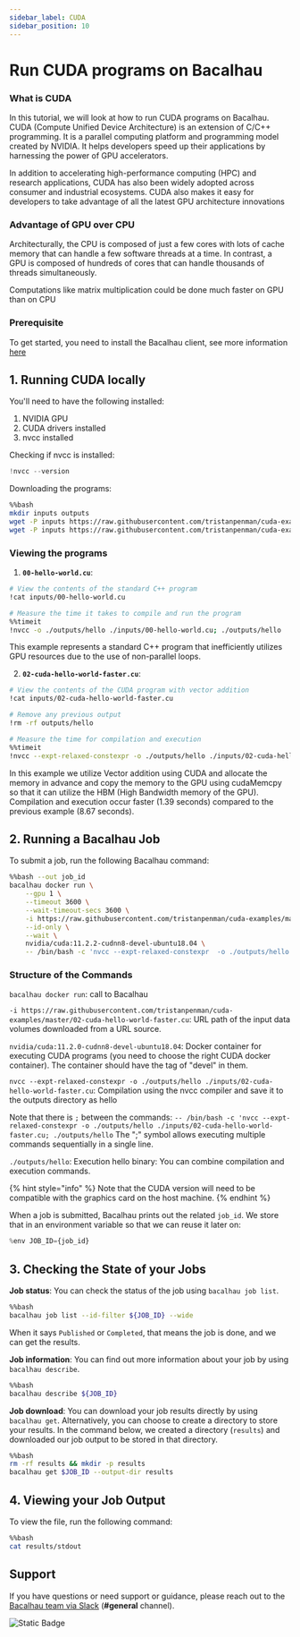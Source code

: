 ```yaml
---
sidebar_label: CUDA
sidebar_position: 10
---
```


# Run CUDA programs on Bacalhau

### What is CUDA

In this tutorial, we will look at how to run CUDA programs on Bacalhau. CUDA (Compute Unified Device Architecture) is an extension of C/C++ programming. It is a parallel computing platform and programming model created by NVIDIA. It helps developers speed up their applications by harnessing the power of GPU accelerators.

In addition to accelerating high-performance computing (HPC) and research applications, CUDA has also been widely adopted across consumer and industrial ecosystems. CUDA also makes it easy for developers to take advantage of all the latest GPU architecture innovations

### Advantage of GPU over CPU

Architecturally, the CPU is composed of just a few cores with lots of cache memory that can handle a few software threads at a time. In contrast, a GPU is composed of hundreds of cores that can handle thousands of threads simultaneously.

Computations like matrix multiplication could be done much faster on GPU than on CPU

### Prerequisite

To get started, you need to install the Bacalhau client, see more information [here](../../getting-started/installation.md)

## 1. Running CUDA locally

You'll need to have the following installed:

1. NVIDIA GPU
2. CUDA drivers installed
3. nvcc installed

Checking if nvcc is installed:

```python
!nvcc --version
```

Downloading the programs:

```bash
%%bash
mkdir inputs outputs
wget -P inputs https://raw.githubusercontent.com/tristanpenman/cuda-examples/master/00-hello-world.cu
wget -P inputs https://raw.githubusercontent.com/tristanpenman/cuda-examples/master/02-cuda-hello-world-faster.cu
```

### Viewing the programs

1. **`00-hello-world.cu`**:

```bash
# View the contents of the standard C++ program
!cat inputs/00-hello-world.cu

# Measure the time it takes to compile and run the program
%%timeit
!nvcc -o ./outputs/hello ./inputs/00-hello-world.cu; ./outputs/hello
```

This example represents a standard C++ program that inefficiently utilizes GPU resources due to the use of non-parallel loops.

2. **`02-cuda-hello-world-faster.cu`**:

```bash
# View the contents of the CUDA program with vector addition
!cat inputs/02-cuda-hello-world-faster.cu

# Remove any previous output
!rm -rf outputs/hello

# Measure the time for compilation and execution
%%timeit
!nvcc --expt-relaxed-constexpr -o ./outputs/hello ./inputs/02-cuda-hello-world-faster.cu; ./outputs/hello
```

In this example we utilize Vector addition using CUDA and allocate the memory in advance and copy the memory to the GPU using cudaMemcpy so that it can utilize the HBM (High Bandwidth memory of the GPU). Compilation and execution occur faster (1.39 seconds) compared to the previous example (8.67 seconds).

## 2. Running a Bacalhau Job

To submit a job, run the following Bacalhau command:

```bash
%%bash --out job_id
bacalhau docker run \
    --gpu 1 \
    --timeout 3600 \
    --wait-timeout-secs 3600 \
    -i https://raw.githubusercontent.com/tristanpenman/cuda-examples/master/02-cuda-hello-world-faster.cu \
    --id-only \
    --wait \
    nvidia/cuda:11.2.2-cudnn8-devel-ubuntu18.04 \
    -- /bin/bash -c 'nvcc --expt-relaxed-constexpr  -o ./outputs/hello ./inputs/02-cuda-hello-world-faster.cu; ./outputs/hello '
```

### Structure of the Commands

`bacalhau docker run`: call to Bacalhau

`-i https://raw.githubusercontent.com/tristanpenman/cuda-examples/master/02-cuda-hello-world-faster.cu`: URL path of the input data volumes downloaded from a URL source.

`nvidia/cuda:11.2.0-cudnn8-devel-ubuntu18.04`: Docker container for executing CUDA programs (you need to choose the right CUDA docker container). The container should have the tag of "devel" in them.

`nvcc --expt-relaxed-constexpr -o ./outputs/hello ./inputs/02-cuda-hello-world-faster.cu`: Compilation using the nvcc compiler and save it to the outputs directory as hello

Note that there is `;` between the commands: `-- /bin/bash -c 'nvcc --expt-relaxed-constexpr -o ./outputs/hello ./inputs/02-cuda-hello-world-faster.cu; ./outputs/hello` The ";" symbol allows executing multiple commands sequentially in a single line.

`./outputs/hello`: Execution hello binary: You can combine compilation and execution commands.

{% hint style="info" %}
Note that the CUDA version will need to be compatible with the graphics card on the host machine.
{% endhint %}

When a job is submitted, Bacalhau prints out the related `job_id`. We store that in an environment variable so that we can reuse it later on:

```python
%env JOB_ID={job_id}
```

## 3. Checking the State of your Jobs

**Job status**: You can check the status of the job using `bacalhau job list`.

```bash
%%bash
bacalhau job list --id-filter ${JOB_ID} --wide
```

When it says `Published` or `Completed`, that means the job is done, and we can get the results.

**Job information**: You can find out more information about your job by using `bacalhau describe`.

```bash
%%bash
bacalhau describe ${JOB_ID}
```

**Job download**: You can download your job results directly by using `bacalhau get`. Alternatively, you can choose to create a directory to store your results. In the command below, we created a directory (`results`) and downloaded our job output to be stored in that directory.

```bash
%%bash
rm -rf results && mkdir -p results
bacalhau get $JOB_ID --output-dir results
```

## 4. Viewing your Job Output

To view the file, run the following command:

```bash
%%bash
cat results/stdout
```

## Support

If you have questions or need support or guidance, please reach out to the [Bacalhau team via Slack](https://bacalhauproject.slack.com/ssb/redirect) (**#general** channel).

![Static Badge](https://img.shields.io/badge/Test-Pass-green)